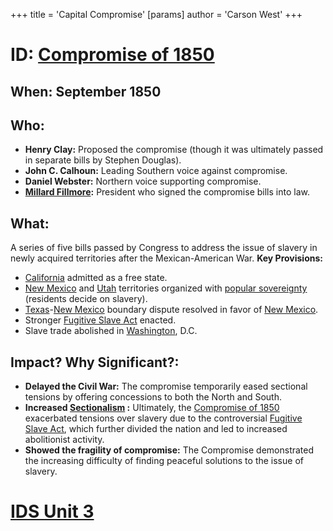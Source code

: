 +++
 title = 'Capital Compromise'
[params]
	author = 'Carson West'
+++
# ID: [Compromise of 1850](./../compromise-of-1850/)
## When:  September 1850
## Who: 
* **Henry Clay:** Proposed the compromise (though it was ultimately passed in separate bills by Stephen Douglas).
* **John C. Calhoun:**  Leading Southern voice against compromise.
* **Daniel Webster:**  Northern voice supporting compromise.
* **[Millard Fillmore](./../millard-fillmore/):** President who signed the compromise bills into law.
## What: 
A series of five bills passed by Congress to address the issue of slavery in newly acquired territories after the Mexican-American War. 
**Key Provisions:**
* [California](./../california/) admitted as a free state.
* [New Mexico](./../new-mexico/) and [Utah](./../utah/) territories organized with [popular sovereignty](./../popular-sovereignty/) (residents decide on slavery).
* [Texas](./../texas/)-[New Mexico](./../new-mexico/) boundary dispute resolved in favor of [New Mexico](./../new-mexico/).
* Stronger [Fugitive Slave Act](./../fugitive-slave-act/) enacted.
* Slave trade abolished in [Washington](./../washington/), D.C. 

## Impact? Why Significant?: 
* **Delayed the Civil War:** The compromise temporarily eased sectional tensions by offering concessions to both the North and South.
* **Increased  [Sectionalism](./../sectionalism/) :** Ultimately, the [Compromise of 1850](./../compromise-of-1850/) exacerbated tensions over slavery due to the controversial [Fugitive Slave Act](./../fugitive-slave-act/), which further divided the nation and led to increased abolitionist activity. 
* **Showed the fragility of compromise:**  The Compromise demonstrated the increasing difficulty of finding peaceful solutions to the issue of slavery. 

# [IDS Unit 3](./../ids-unit-3/)